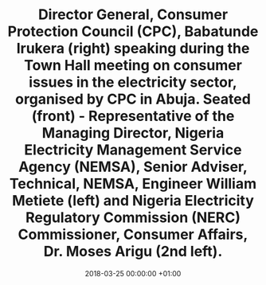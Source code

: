 ---
title: Director General, Consumer Protection Council (CPC), Babatunde Irukera (right)
  speaking during the Town Hall meeting on consumer issues in the electricity sector,
  organised by CPC in Abuja. Seated (front) - Representative of the Managing Director,
  Nigeria Electricity Management Service Agency (NEMSA), Senior Adviser, Technical,
  NEMSA, Engineer William Metiete (left) and Nigeria Electricity Regulatory Commission
  (NERC) Commissioner, Consumer Affairs, Dr. Moses Arigu (2nd left).
date: 2018-03-25 00:00:00 +01:00
categories:
- news
layout: post
image: "/uploads/town-hall1.jpg"
---